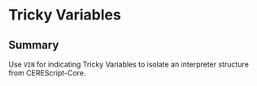 Tricky Variables
====

## Summary

Use `VIN` for indicating Tricky Variables to isolate an interpreter structure from CEREScript-Core.
